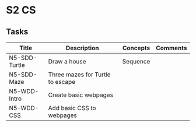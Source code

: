 # S2 CS

## Tasks

| Title         | Description                      | Concepts | Comments |
| -----         | -----------                      | -------- | -------- |
| N5-SDD-Turtle | Draw a house                     | Sequence | |
| N5-SDD-Maze   | Three mazes for Turtle to escape | | |
| N5-WDD-Intro  | Create basic webpages            | | |
| N5-WDD-CSS    | Add basic CSS to webpages        | | |
